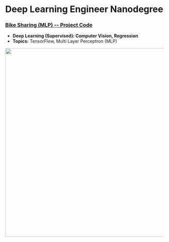 # Deep Learning Engineer Nanodegree

### [Bike Sharing (MLP) -- Project Code](https://github.com/jquickgh/bike-sharing/blob/master/Your_first_neural_network.ipynb)
- **Deep Learning (Supervised): Computer Vision, Regression**
- **Topics:** TensorFlow, Multi Layer Perceptron (MLP)
<img src="https://github.com/jquickgh/bike-sharing-mlp/blob/master/lime-bike.jpg" width="600">

